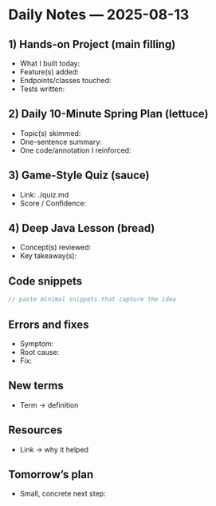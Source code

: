 # Daily Notes — 2025-08-13

## 1) Hands-on Project (main filling)
- What I built today:
- Feature(s) added:
- Endpoints/classes touched:
- Tests written:

## 2) Daily 10-Minute Spring Plan (lettuce)
- Topic(s) skimmed:
- One-sentence summary:
- One code/annotation I reinforced:

## 3) Game-Style Quiz (sauce)
- Link: ./quiz.md
- Score / Confidence:

## 4) Deep Java Lesson (bread)
- Concept(s) reviewed:
- Key takeaway(s):

## Code snippets
```java
// paste minimal snippets that capture the idea
```

## Errors and fixes
- Symptom:
- Root cause:
- Fix:

## New terms
- Term → definition

## Resources
- Link → why it helped

## Tomorrow’s plan
- Small, concrete next step:
